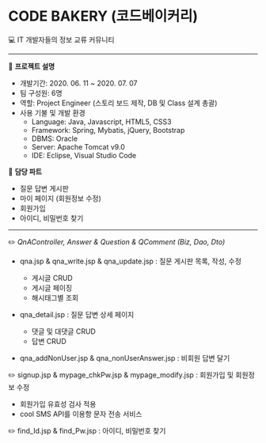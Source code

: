 # CODE BAKERY (코드베이커리)
💻 IT 개발자들의 정보 교류 커뮤니티

* * *
🔖 **프로젝트 설명**
  - 개발기간: 2020. 06. 11 ~ 2020. 07. 07
  - 팀 구성원: 6명
  - 역할: Project Engineer (스토리 보드 제작, DB 및 Class 설계 총괄)
  - 사용 기불 및 개발 환경
    - Language: Java, Javascript, HTML5, CSS3
    - Framework: Spring, Mybatis, jQuery, Bootstrap
    - DBMS: Oracle
    - Server: Apache Tomcat v9.0
    - IDE: Eclipse, Visual Studio Code
    
🔖 **담당 파트**
  - 질문 답변 게시판
  - 마이 페이지 (회원정보 수정)
  - 회원가입
  - 아이디, 비밀번호 찾기
* * *
✏️ _QnAController, Answer & Question & QComment (Biz, Dao, Dto)_
- qna.jsp & qna_write.jsp & qna_update.jsp : 질문 게시판 목록, 작성, 수정
  - 게시글 CRUD
  - 게시글 페이징
  - 해시태그별 조회
  
- qna_detail.jsp : 질문 답변 상세 페이지
  - 댓글 및 대댓글 CRUD
  - 답변 CRUD
  
- qna_addNonUser.jsp & qna_nonUserAnswer.jsp : 비회원 답변 달기
  
✏️ signup.jsp & mypage_chkPw.jsp & mypage_modify.jsp : 회원가입 및 회원정보 수정
  - 회원가입 유효성 검사 적용
  - cool SMS API를 이용항 문자 전송 서비스
  
✏️ find_Id.jsp & find_Pw.jsp : 아이디, 비밀번호 찾기

